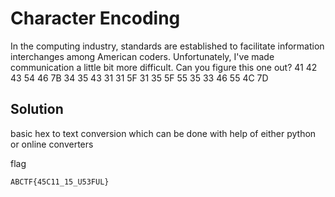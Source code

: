 # Character Encoding 

In the computing industry, standards are established to facilitate information interchanges among American coders. Unfortunately, I've made communication a little bit more difficult. Can you figure this one out? 41 42 43 54 46 7B 34 35 43 31 31 5F 31 35 5F 55 35 33 46 55 4C 7D

## Solution

basic hex to text conversion which can be done with help of either python or online converters

flag
```
ABCTF{45C11_15_U53FUL}
```
